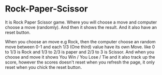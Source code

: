 # Rock-Paper-Scissor
It is Rock Paper Scissor game. Where you will choose a move and computer choose a move (randomly). And then it shows the result. And it also have an reset button.

When you choose an move e.g Rock, then the computer choose an random move between 0-1 and each 1/3 (One third) value have its own Move. like 0 to 1/3 is Rock and 1/3 to 2/3 is paper and 2/3 to 3 is Scissor. And when you choose and move it shows You Win / You Lose / Tie and it also track up the score, however the scores doesn't reset when you refresh the page, it only reset when you chick the reset button.
